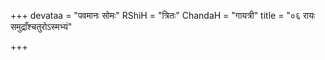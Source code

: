 +++
devataa = "पवमानः सोमः"
RShiH = "त्रितः"
ChandaH = "गायत्री"
title = "०६ रायः समुद्राँश्चतुरोऽस्मभ्यं"

+++

